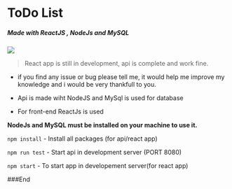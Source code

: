 # ToDo List
##### Made with ReactJS , NodeJs and MySQL

![](https://upload.wikimedia.org/wikipedia/commons/thumb/5/5d/GNOME_Todo_icon_2019.svg/1200px-GNOME_Todo_icon_2019.svg.png)

> React app is still in development, api is complete and work fine.
- if you find any issue or bug please tell me, it would help me improve my knowledge and i would be very thankfull to you.

- Api is made wiht NodeJS and MySql is used for database
- For front-end ReactJs is used

**NodeJs and MySQL  must be installed on your machine to use it.**

`npm install` - Install all packages (for api/react app)

`npm run test` - Start api in development server (PORT 8080)

`npm start` - To start app in developement server(for react app)

###End